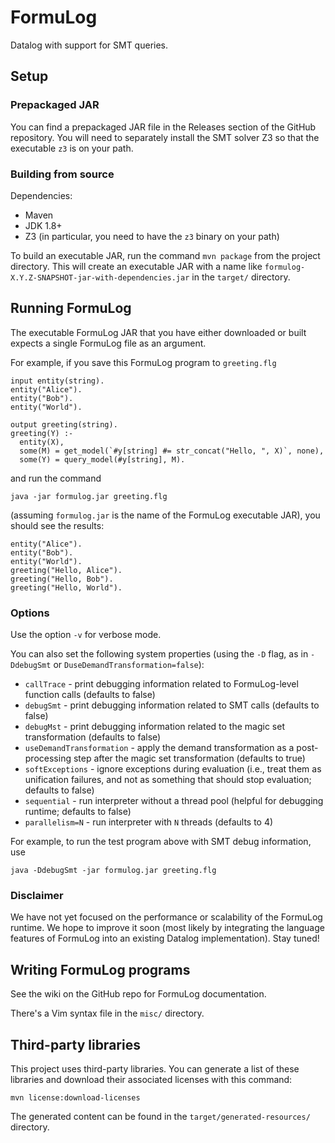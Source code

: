 # FormuLog 
Datalog with support for SMT queries.

## Setup

### Prepackaged JAR

You can find a prepackaged JAR file in the Releases section of the GitHub
repository. You will need to separately install the SMT solver Z3 so that the
executable `z3` is on your path.

### Building from source

Dependencies:

* Maven
* JDK 1.8+
* Z3 (in particular, you need to have the `z3` binary on your path)

To build an executable JAR, run the command `mvn package` from the project
directory. This will create an executable JAR with a name like 
`formulog-X.Y.Z-SNAPSHOT-jar-with-dependencies.jar` in the `target/`
directory.

## Running FormuLog

The executable FormuLog JAR that you have either downloaded or built expects a
single FormuLog file as an argument.

For example, if you save this FormuLog program to `greeting.flg`

```
input entity(string).
entity("Alice").
entity("Bob").
entity("World").

output greeting(string).
greeting(Y) :-
  entity(X),
  some(M) = get_model(`#y[string] #= str_concat("Hello, ", X)`, none),
  some(Y) = query_model(#y[string], M).
```

and run the command

```
java -jar formulog.jar greeting.flg 
```

(assuming `formulog.jar` is the name of the FormuLog executable JAR), you
should see the results:

```
entity("Alice").
entity("Bob").
entity("World").
greeting("Hello, Alice").
greeting("Hello, Bob").
greeting("Hello, World").
```

### Options

Use the option `-v` for verbose mode.

You can also set the following system properties (using the `-D` flag, as in
`-DdebugSmt` or `DuseDemandTransformation=false`):

* `callTrace` - print debugging information related to FormuLog-level function
  calls (defaults to false)
* `debugSmt` - print debugging information related to SMT calls (defaults to
  false)
* `debugMst` - print debugging information related to the magic set
  transformation (defaults to false)
* `useDemandTransformation` - apply the demand transformation as a
  post-processing step after the magic set transformation (defaults to true)
* `softExceptions` - ignore exceptions during evaluation (i.e., treat them as
  unification failures, and not as something that should stop evaluation;
  defaults to false)
* `sequential` - run interpreter without a thread pool (helpful for debugging
  runtime; defaults to false)
* `parallelism=N` - run interpreter with `N` threads (defaults to 4)

For example, to run the test program above with SMT debug information, use

```
java -DdebugSmt -jar formulog.jar greeting.flg
```

### Disclaimer

We have not yet focused on the performance or scalability of the FormuLog
runtime. We hope to improve it soon (most likely by integrating the language
features of FormuLog into an existing Datalog implementation). Stay tuned!

## Writing FormuLog programs

See the wiki on the GitHub repo for FormuLog documentation. 

There's a Vim syntax file in the `misc/` directory.

## Third-party libraries

This project uses third-party libraries. You can generate a list of these
libraries and download their associated licenses with this command:

```
mvn license:download-licenses
```

The generated content can be found in the `target/generated-resources/` directory.
